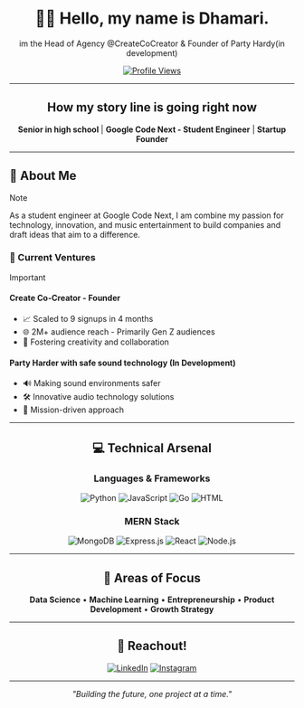 <div align="center">

# 👋🏾 Hello, my name is Dhamari.

im the Head of Agency @CreateCoCreator & Founder of Party Hardy(in development)

[![Profile Views](https://komarev.com/ghpvc/?username=redlover0&color=blueviolet)](https://github.com/redlover0)

</div>

---

<div align="center">

## How my story line is going right now

**Senior in high school** | **Google Code Next - Student Engineer** | **Startup Founder**

</div>

---

## 💫 About Me

> [!NOTE]
> As a student engineer at Google Code Next, I am combine my passion for technology, innovation, and music entertainment to build companies and draft ideas that aim to a difference.

### 🏢 Current Ventures

> [!IMPORTANT]
> #### Create Co-Creator - Founder
> - 📈 Scaled to 9 signups in 4 months
> - 🌐 2M+ audience reach - Primarily Gen Z audiences  
> - 🎯 Fostering creativity and collaboration
>
> #### Party Harder with safe sound technology (In Development)
> - 🔊 Making sound environments safer
> - 🛠️ Innovative audio technology solutions
> - 🌱 Mission-driven approach

---

<div align="center">

## 💻 Technical Arsenal

### Languages & Frameworks

![Python](https://img.shields.io/badge/Python-3776AB?style=for-the-badge&logo=python&logoColor=white)
![JavaScript](https://img.shields.io/badge/JavaScript-F7DF1E?style=for-the-badge&logo=javascript&logoColor=black)
![Go](https://img.shields.io/badge/Go-00ADD8?style=for-the-badge&logo=go&logoColor=white)
![HTML](https://img.shields.io/badge/HTML5-E34F26?style=for-the-badge&logo=html5&logoColor=white)

### MERN Stack
![MongoDB](https://img.shields.io/badge/MongoDB-47A248?style=for-the-badge&logo=mongodb&logoColor=white)
![Express.js](https://img.shields.io/badge/Express.js-000000?style=for-the-badge&logo=express&logoColor=white)
![React](https://img.shields.io/badge/React-61DAFB?style=for-the-badge&logo=react&logoColor=black)
![Node.js](https://img.shields.io/badge/Node.js-339933?style=for-the-badge&logo=nodedotjs&logoColor=white)

</div>

---

<div align="center">

## 🔧 Areas of Focus

**Data Science** • **Machine Learning** • **Entrepreneurship** • **Product Development** • **Growth Strategy**

</div>

---

<div align="center">

## 🤝 Reachout!

[![LinkedIn](https://img.shields.io/badge/LinkedIn-0077B5?style=for-the-badge&logo=linkedin&logoColor=white)](https://www.linkedin.com)
[![Instagram](https://img.shields.io/badge/Instagram-E4405F?style=for-the-badge&logo=instagram&logoColor=white)](https://www.instagram.com/dhamari.th/)

---

*"Building the future, one project at a time."*

</div>
